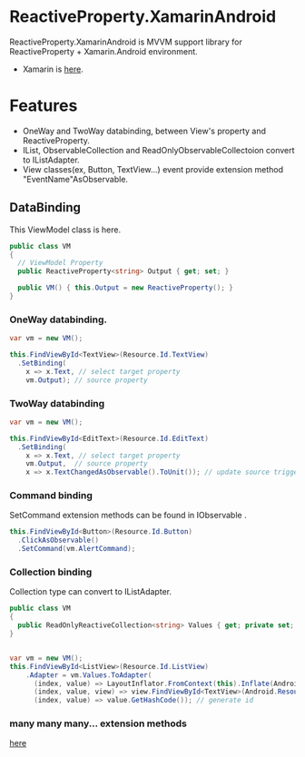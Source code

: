 # ReactiveProperty.XamarinAndroid
ReactiveProperty.XamarinAndroid is MVVM support library for ReactiveProperty + Xamarin.Android environment.

- Xamarin is [here](https://xamarin.com/).

# Features

- OneWay and TwoWay databinding, between View's property and ReactiveProperty.
- IList, ObservableCollection<T> and ReadOnlyObservableCollectoion<T> convert to IListAdapter.
- View classes(ex, Button, TextView...) event provide extension method "EventName"AsObservable.

## DataBinding

This ViewModel class is here.
```cs
public class VM
{
  // ViewModel Property
  public ReactiveProperty<string> Output { get; set; }

  public VM() { this.Output = new ReactiveProperty(); }
}
```

### OneWay databinding.

```cs
var vm = new VM();

this.FindViewById<TextView>(Resource.Id.TextView)
  .SetBinding(
    x => x.Text, // select target property
    vm.Output); // source property
```

### TwoWay databinding

```cs
var vm = new VM();

this.FindViewById<EditText>(Resource.Id.EditText)
  .SetBinding(
    x => x.Text, // select target property
    vm.Output,  // source property
    x => x.TextChangedAsObservable().ToUnit()); // update source trigger
```

### Command binding
SetCommand extension methods can be found in IObservable <T>.
```cs
this.FindViewById<Button>(Resource.Id.Button)
  .ClickAsObservable()
  .SetCommand(vm.AlertCommand);
```

### Collection binding
Collection type can convert to IListAdapter.
```cs
public class VM
{
  public ReadOnlyReactiveCollection<string> Values { get; private set; }
}


var vm = new VM();
this.FindViewById<ListView>(Resource.Id.ListView)
    .Adapter = vm.Values.ToAdapter(
      (index, value) => LayoutInflator.FromContext(this).Inflate(Android.Resource.Layout.SimpleListItem1) // create view
      (index, value, view) => view.FindViewById<TextView>(Android.Resource.Id.Text1).Text = value, // setup view
      (index, value) => value.GetHashCode()); // generate id
```

### many many many... extension methods
[here](https://github.com/runceel/ReactiveProperty/blob/vNext/Source/ReactiveProperty.Platform.Android/Extensions/ViewEventExtensions.cs)

